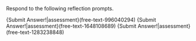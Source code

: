 Respond to the following reflection prompts.

{Submit Answer!|assessment}(free-text-996040294)
{Submit Answer!|assessment}(free-text-1648108689)
{Submit Answer!|assessment}(free-text-1283238848)
